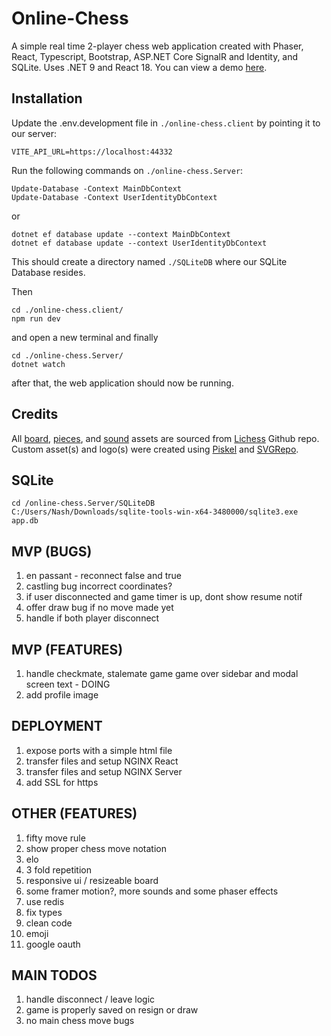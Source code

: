 # Online-Chess
A simple real time 2-player chess web application created with Phaser, React, Typescript, Bootstrap, ASP.NET Core SignalR and Identity, and SQLite. Uses .NET 9 and React 18.
You can view a demo [here](https://github.com/nashie1004/online-chess).

## Installation

Update the .env.development file in `./online-chess.client` by pointing it to our server:
```
VITE_API_URL=https://localhost:44332
```

Run the following commands on `./online-chess.Server`:
```
Update-Database -Context MainDbContext
Update-Database -Context UserIdentityDbContext
```
or
```
dotnet ef database update --context MainDbContext
dotnet ef database update --context UserIdentityDbContext
```
This should create a directory named `./SQLiteDB` where our SQLite Database resides.

Then
```
cd ./online-chess.client/
npm run dev
```
and open a new terminal and finally
```
cd ./online-chess.Server/
dotnet watch
```
after that, the web application should now be running.

## Credits
All [board](https://github.com/lichess-org/lila/blob/master/public/images/board/), [pieces](https://github.com/lichess-org/lila/blob/master/public/piece/), and [sound](https://github.com/lichess-org/lila/blob/master/public/sound/) assets are sourced from [Lichess](https://github.com/lichess-org/lila) Github repo. Custom asset(s) and logo(s) were created using [Piskel](https://www.piskelapp.com/) and [SVGRepo](https://www.svgrepo.com/svg/509810/chess-board).

## SQLite
```
cd /online-chess.Server/SQLiteDB
C:/Users/Nash/Downloads/sqlite-tools-win-x64-3480000/sqlite3.exe app.db
```

## MVP (BUGS)
1. en passant - reconnect false and true
2. castling bug incorrect coordinates?
3. if user disconnected and game timer is up, dont show resume notif
4. offer draw bug if no move made yet
5. handle if both player disconnect

## MVP (FEATURES)
1. handle checkmate, stalemate game game over sidebar and modal screen text - DOING
3. add profile image

## DEPLOYMENT
1. expose ports with a simple html file
2. transfer files and setup NGINX React
3. transfer files and setup NGINX Server
4. add SSL for https

## OTHER (FEATURES)
1. fifty move rule
2. show proper chess move notation
5. elo
3. 3 fold repetition
4. responsive ui / resizeable board
5. some framer motion?, more sounds and some phaser effects
6. use redis
9. fix types
10. clean code
11. emoji
12. google oauth

## MAIN TODOS
1. handle disconnect / leave logic
2. game is properly saved on resign or draw
3. no main chess move bugs
